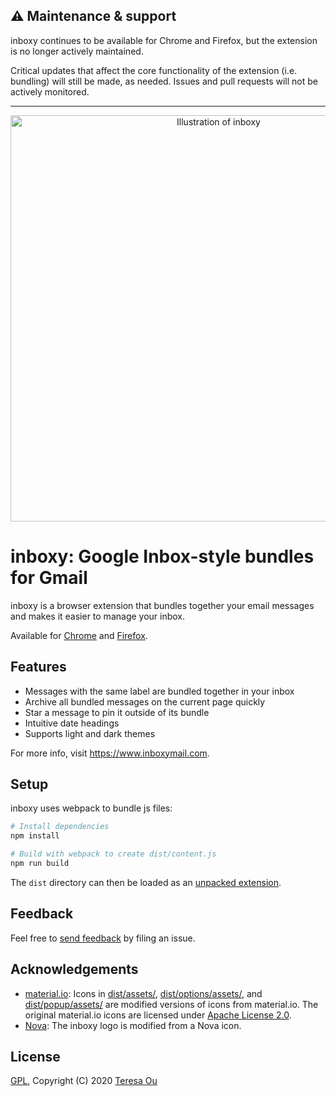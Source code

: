 ## ⚠️ Maintenance & support

inboxy continues to be available for Chrome and Firefox, but the extension is no longer actively maintained.

Critical updates that affect the core functionality of the extension (i.e. bundling) will still be made, as needed. Issues and pull requests will not be actively monitored.

---

<p align="center">
  <img width="650" src="https://github.com/teresa-ou/inboxy/blob/master/images/inboxy-illustration.png" alt="Illustration of inboxy">
</p>

# inboxy: Google Inbox-style bundles for Gmail

inboxy is a browser extension that bundles together your email messages and makes it easier to manage
your inbox. 

Available for [Chrome](https://chrome.google.com/webstore/detail/inboxy-inbox-bundles-for/clahkkinbdcdnogkkgmacmiknnamahha) 
and [Firefox](https://addons.mozilla.org/en-US/firefox/addon/inboxy-inbox-bundles-for-gmail/).

## Features

* Messages with the same label are bundled together in your inbox
* Archive all bundled messages on the current page quickly
* Star a message to pin it outside of its bundle
* Intuitive date headings
* Supports light and dark themes

For more info, visit https://www.inboxymail.com.

## Setup

inboxy uses webpack to bundle js files:

```bash
# Install dependencies
npm install

# Build with webpack to create dist/content.js
npm run build
```

The `dist` directory can then be loaded as an [unpacked extension](https://developer.chrome.com/extensions/getstarted).

## Feedback

Feel free to [send feedback](https://github.com/teresa-ou/inboxy/issues) by filing an issue.

## Acknowledgements

* [material.io](https://material.io/resources/icons/): Icons in [dist/assets/](https://github.com/teresa-ou/inboxy/tree/master/dist/assets/), [dist/options/assets/](https://github.com/teresa-ou/inboxy/tree/master/dist/options/assets/), and [dist/popup/assets/](https://github.com/teresa-ou/inboxy/tree/master/dist/popup/assets/) are modified versions of icons from material.io. The original material.io icons are licensed under [Apache License 2.0](https://www.apache.org/licenses/LICENSE-2.0.html).
* [Nova](https://www.streamlineicons.com/nova/index.html): The inboxy logo is modified from a Nova icon.

## License

[GPL](https://github.com/teresa-ou/inboxy/blob/master/COPYING), Copyright (C) 2020  [Teresa Ou](https://github.com/teresa-ou)
